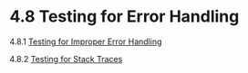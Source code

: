 # 4.8 Testing for Error Handling

4.8.1 [Testing for Improper Error Handling](01-Testing_For_Improper_Error_Handling.md)

4.8.2 [Testing for Stack Traces](02-Testing_for_Stack_Traces.md)
